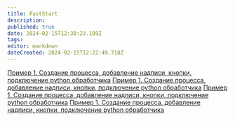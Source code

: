 ```yaml
---
title: FastStart
description: 
published: true
date: 2024-02-15T12:38:23.189Z
tags: 
editor: markdown
dateCreated: 2024-02-15T12:22:49.718Z
---
```


[Пример 1. Создание процесса, добавление надписи, кнопки, подключение python обработчика](/Documentation/FastStart/example№1)
[Пример 1. Создание процесса, добавление надписи, кнопки, подключение python обработчика](/Documentation/FastStart/example№2)
[Пример 1. Создание процесса, добавление надписи, кнопки, подключение python обработчика](/Documentation/FastStart/example№3)
[Пример 1. Создание процесса, добавление надписи, кнопки, подключение python обработчика](/Documentation/FastStart/example№4)
